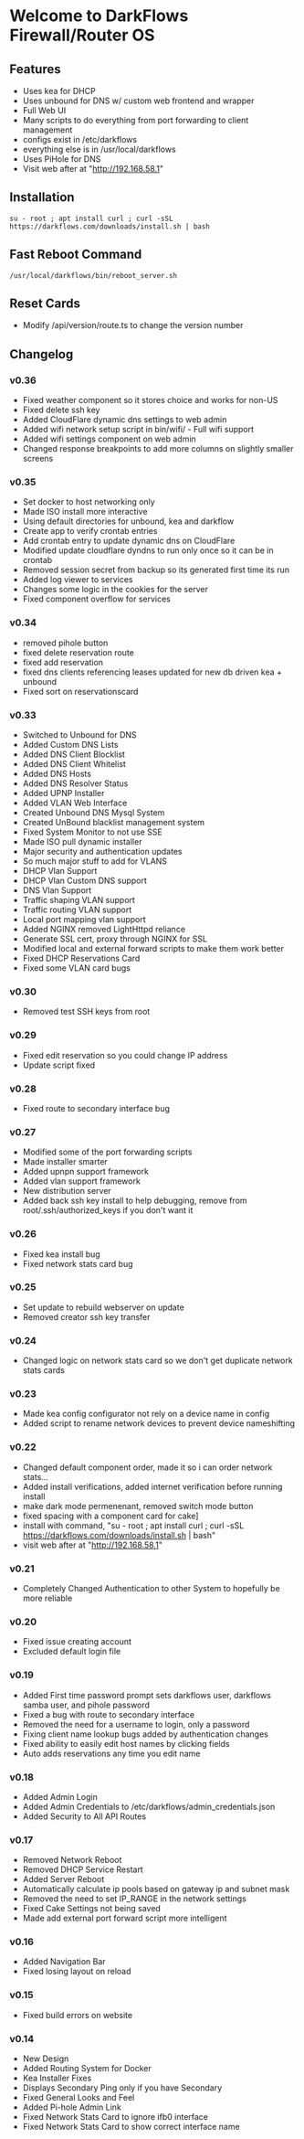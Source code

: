 # Welcome to DarkFlows Firewall/Router OS

## Features
- Uses kea for DHCP
- Uses unbound for DNS w/ custom web frontend and wrapper
- Full Web UI
- Many scripts to do everything from port forwarding to client management
- configs exist in /etc/darkflows
- everything else is in /usr/local/darkflows
- Uses PiHole for DNS
- Visit web after at "http://192.168.58.1"

## Installation
```
su - root ; apt install curl ; curl -sSL https://darkflows.com/downloads/install.sh | bash
```

## Fast Reboot Command
```
/usr/local/darkflows/bin/reboot_server.sh
``` 

## Reset Cards
- Modify /api/version/route.ts to change the version number
    

## Changelog
### v0.36
- Fixed weather component so it stores choice and works for non-US
- Fixed delete ssh key
- Added CloudFlare dynamic dns settings to web admin
- Added wifi network setup script in bin/wifi/ - Full wifi support
- Added wifi settings component on web admin
- Changed response breakpoints to add more columns on slightly smaller screens

### v0.35
- Set docker to host networking only
- Made ISO install more interactive
- Using default directories for unbound, kea and darkflow
- Create app to verify crontab entries
- Add crontab entry to update dynamic dns on CloudFlare
- Modified update cloudflare dyndns to run only once so it can be in crontab
- Removed session secret from backup so its generated first time its run
- Added log viewer to services
- Changes some logic in the cookies for the server
- Fixed component overflow for services


### v0.34
- removed pihole button
- fixed delete reservation route
- fixed add reservation
- fixed dns clients referencing leases updated for new db driven kea + unbound
- Fixed sort on reservationscard

### v0.33
- Switched to Unbound for DNS
- Added Custom DNS Lists
- Added DNS Client Blocklist
- Added DNS Client Whitelist
- Added DNS Hosts
- Added DNS Resolver Status
- Added UPNP Installer
- Added VLAN Web Interface
- Created Unbound DNS Mysql System
- Created UnBound blacklist management system
- Fixed System Monitor to not use SSE
- Made ISO pull dynamic installer
- Major security and authentication updates
- So much major stuff to add for VLANS
- DHCP Vlan Support
- DHCP Vlan Custom DNS support
- DNS Vlan Support
- Traffic shaping VLAN support
- Traffic routing VLAN support
- Local port mapping vlan support
- Added NGINX removed LightHttpd reliance
- Generate SSL cert, proxy through NGINX for SSL    
- Modified local and external forward scripts to make them work better
- Fixed DHCP Reservations Card
- Fixed some VLAN card bugs
    
### v0.30
- Removed test SSH keys from root

### v0.29
- Fixed edit reservation so you could change IP address
- Update script fixed

### v0.28
- Fixed route to secondary interface bug

### v0.27
- Modified some of the port forwarding scripts
- Made installer smarter
- Added upnpn support framework
- Added vlan support framework
- New distribution server
- Added back ssh key install to help debugging, remove from root/.ssh/authorized_keys if you don't want it

### v0.26
- Fixed kea install bug
- Fixed network stats card bug

### v0.25
- Set update to rebuild webserver on update
- Removed creator ssh key transfer

### v0.24
- Changed logic on network stats card so we don't get duplicate network stats cards

### v0.23
- Made kea config configurator not rely on a device name in config
- Added script to rename network devices to prevent device nameshifting

### v0.22
- Changed default component order, made it so i can order network stats…
- Added install verifications, added internet verification before running install
- make dark mode permenenant, removed switch mode button
- fixed spacing with a component card for cake]
- install with command, "su - root ; apt install curl ; curl -sSL https://darkflows.com/downloads/install.sh | bash"
- visit web after at "http://192.168.58.1"

### v0.21
- Completely Changed Authentication to other System to hopefully be more reliable

### v0.20
- Fixed issue creating account
- Excluded default login file

### v0.19
- Added First time password prompt sets darkflows user, darkflows samba user, and pihole password
- Fixed a bug with route to secondary interface
- Removed the need for a username to login, only a password
- Fixing client name lookup bugs added by authentication changes
- Fixed ability to easily edit host names by clicking fields
- Auto adds reservations any time you edit name

### v0.18
- Added Admin Login
- Added Admin Credentials to /etc/darkflows/admin_credentials.json
- Added Security to All API Routes

### v0.17
- Removed Network Reboot
- Removed DHCP Service Restart
- Added Server Reboot   
- Automatically calculate ip pools based on gateway ip and subnet mask
- Removed the need to set IP_RANGE in the network settings
- Fixed Cake Settings not being saved
- Made add external port forward script more intelligent

### v0.16
- Added Navigation Bar
- Fixed losing layout on reload

### v0.15
- Fixed build errors on website

### v0.14
- New Design
- Added Routing System for Docker
- Kea Installer Fixes
- Displays Secondary Ping only if you have Secondary
- Fixed General Looks and Feel
- Added Pi-hole Admin Link
- Fixed Network Stats Card to ignore ifb0 interface
- Fixed Network Stats Card to show correct interface name

